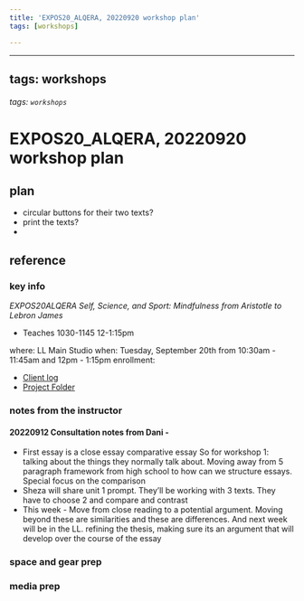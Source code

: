 ```yaml
---
title: 'EXPOS20_ALQERA, 20220920 workshop plan'
tags: [workshops]

---
```


---
tags: workshops
---
###### tags: `workshops`

# EXPOS20_ALQERA, 20220920 workshop plan
 
## plan

- circular buttons for their two texts?
- print the texts?
- 


## reference

### key info
*EXPOS20ALQERA Self, Science, and Sport: Mindfulness from Aristotle to Lebron James*

* Teaches
1030-1145
12-1:15pm

where: LL Main Studio
when: Tuesday, September 20th from 10:30am - 11:45am and 12pm - 1:15pm
enrollment: 
* [Client log](https://docs.google.com/document/d/1Q7JpdXcf4jrrNCFKjqxvlF84s76B-Cu3ACtrJSzCsHI/edit#)
* [Project Folder](https://drive.google.com/drive/folders/1kNn_roWmDRyc26dE2aIFju43BZZv_coa)

### notes from the instructor

#### 20220912 Consultation notes from Dani - 
* First essay is a close essay comparative essay
So for workshop 1: talking about the things they normally talk about. Moving away from 5 paragraph framework from high school to how can we structure essays. Special focus on the comparison
* Sheza will share unit 1 prompt. They’ll be working with 3 texts. They have to choose 2 and compare and contrast
* This week - Move from close reading to a potential argument. Moving beyond these are similarities and these are differences. And next week will be in the LL. refining the thesis, making sure its an argument that will develop over the course of the essay


### space and gear prep
### media prep